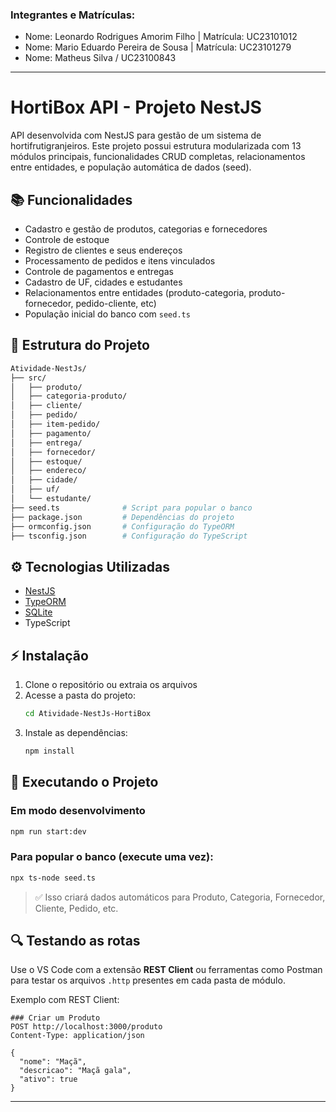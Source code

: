 ### Integrantes e Matrículas:
- Nome: Leonardo Rodrigues Amorim Filho | Matrícula: UC23101012
- Nome: Mario Eduardo Pereira de Sousa | Matrícula: UC23101279
- Nome: Matheus Silva / UC23100843
  

---
# HortiBox API - Projeto NestJS

API desenvolvida com NestJS para gestão de um sistema de hortifrutigranjeiros. Este projeto possui estrutura modularizada com 13 módulos principais, funcionalidades CRUD completas, relacionamentos entre entidades, e população automática de dados (seed).

## 📚 Funcionalidades

- Cadastro e gestão de produtos, categorias e fornecedores
- Controle de estoque
- Registro de clientes e seus endereços
- Processamento de pedidos e itens vinculados
- Controle de pagamentos e entregas
- Cadastro de UF, cidades e estudantes
- Relacionamentos entre entidades (produto-categoria, produto-fornecedor, pedido-cliente, etc)
- População inicial do banco com `seed.ts`

## 📁 Estrutura do Projeto

```bash
Atividade-NestJs/
├── src/
│   ├── produto/
│   ├── categoria-produto/
│   ├── cliente/
│   ├── pedido/
│   ├── item-pedido/
│   ├── pagamento/
│   ├── entrega/
│   ├── fornecedor/
│   ├── estoque/
│   ├── endereco/
│   ├── cidade/
│   ├── uf/
│   └── estudante/
├── seed.ts              # Script para popular o banco
├── package.json         # Dependências do projeto
├── ormconfig.json       # Configuração do TypeORM
├── tsconfig.json        # Configuração do TypeScript
```

## ⚙️ Tecnologias Utilizadas

- [NestJS](https://nestjs.com/)
- [TypeORM](https://typeorm.io/)
- [SQLite](https://www.sqlite.org/)
- TypeScript

## ⚡ Instalação

1. Clone o repositório ou extraia os arquivos
2. Acesse a pasta do projeto:
   ```bash
   cd Atividade-NestJs-HortiBox
   ```
3. Instale as dependências:
   ```bash
   npm install
   ```

## 🚀 Executando o Projeto

### Em modo desenvolvimento
```bash
npm run start:dev
```

### Para popular o banco (execute uma vez):
```bash
npx ts-node seed.ts
```

> ✅ Isso criará dados automáticos para Produto, Categoria, Fornecedor, Cliente, Pedido, etc.

## 🔍 Testando as rotas

Use o VS Code com a extensão **REST Client** ou ferramentas como Postman para testar os arquivos `.http` presentes em cada pasta de módulo.

Exemplo com REST Client:
```http
### Criar um Produto
POST http://localhost:3000/produto
Content-Type: application/json

{
  "nome": "Maçã",
  "descricao": "Maçã gala",
  "ativo": true
}
```

---

